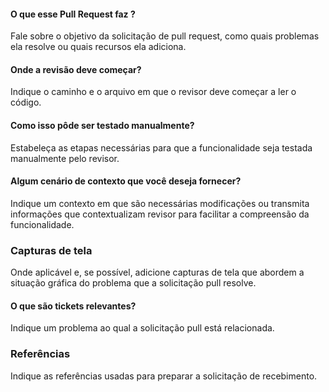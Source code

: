 #### O que esse Pull Request faz ?
Fale sobre o objetivo da solicitação de pull request, como quais problemas ela resolve ou quais recursos ela adiciona.

#### Onde a revisão deve começar?
Indique o caminho e o arquivo em que o revisor deve começar a ler o código.

#### Como isso pôde ser testado manualmente?
Estabeleça as etapas necessárias para que a funcionalidade seja testada manualmente pelo revisor.

#### Algum cenário de contexto que você deseja fornecer?
Indique um contexto em que são necessárias modificações ou transmita informações que contextualizam
revisor para facilitar a compreensão da funcionalidade.

### Capturas de tela
Onde aplicável e, se possível, adicione capturas de tela que abordem a situação gráfica do problema que a solicitação pull resolve.

#### O que são tickets relevantes?
Indique um problema ao qual a solicitação pull está relacionada.

### Referências
Indique as referências usadas para preparar a solicitação de recebimento.